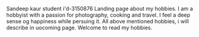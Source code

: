 Sandeep kaur            student i'd-3150876
Landing page about my hobbies.
I am a hobbyist with a passion for photography, cooking and travel.
I feel a deep sense og happiness while persuing it.
All above mentioned hobbies, i will describe in uocoming page. Welcome to read my hobbies.

